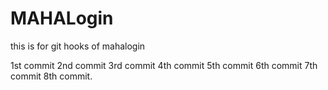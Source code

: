 # MAHALogin
this is for git hooks  of mahalogin

1st commit
2nd commit
3rd commit
4th commit
5th commit
6th commit
7th commit
8th commit.
